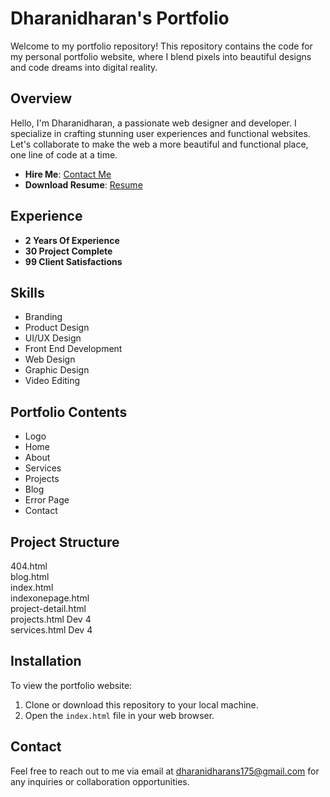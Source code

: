 # Dharanidharan's Portfolio

Welcome to my portfolio repository! This repository contains the code for my personal portfolio website, where I blend pixels into beautiful designs and code dreams into digital reality.

## Overview

Hello, I'm Dharanidharan, a passionate web designer and developer. I specialize in crafting stunning user experiences and functional websites. Let's collaborate to make the web a more beautiful and functional place, one line of code at a time.

- **Hire Me**: [Contact Me](https://www.linkedin.com/in/dharanidharan-s-235104227/)
- **Download Resume**: [Resume](https://drive.google.com/file/d/1bTiP_uECzHPsLsv6VAlcypUkRiiG8S1W/view?usp=sharing)

## Experience

- **2 Years Of Experience**
- **30 Project Complete**
- **99 Client Satisfactions**

## Skills

- Branding
- Product Design
- UI/UX Design
- Front End Development
- Web Design
- Graphic Design
- Video Editing

## Portfolio Contents

- Logo
- Home
- About
- Services
- Projects
- Blog
- Error Page
- Contact

## Project Structure
404.html  
blog.html  
index.html  
indexonepage.html  
project-detail.html  
projects.html Dev 4  
services.html Dev 4  

## Installation

To view the portfolio website:

1. Clone or download this repository to your local machine.
2. Open the `index.html` file in your web browser.

## Contact

Feel free to reach out to me via email at [dharanidharans175@gmail.com](mailto:dharanidharans175@gmail.com) for any inquiries or collaboration opportunities.

